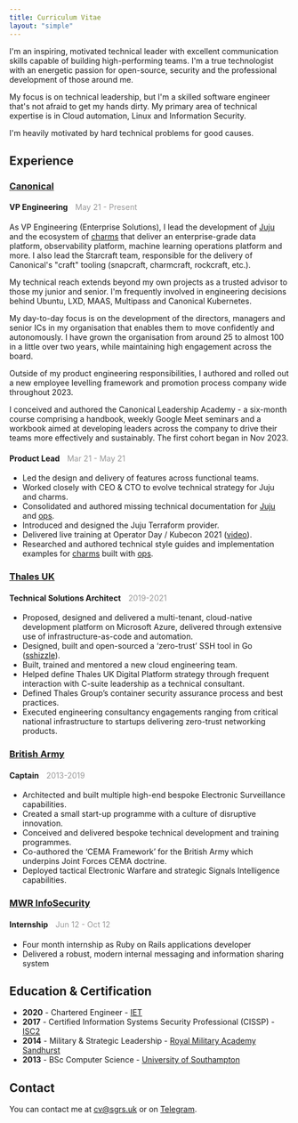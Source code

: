 ```yaml
---
title: Curriculum Vitae
layout: "simple"
---
```


I'm an inspiring, motivated technical leader with excellent communication skills capable of
building high-performing teams. I'm a true technologist with an energetic passion for open-source,
security and the professional development of those around me.

My focus is on technical leadership, but I'm a skilled software engineer that's not afraid to get
my hands dirty. My primary area of technical expertise is in Cloud automation, Linux and
Information Security.

I'm heavily motivated by hard technical problems for good causes.

## Experience

### [Canonical]

#### VP Engineering <span style="color:#999; margin-left: 10px; font-weight: 400;">May 21 - Present</span>

As VP Engineering (Enterprise Solutions), I lead the development of [Juju] and the ecosystem of
[charms] that deliver an enterprise-grade data platform, observability platform, machine learning
operations platform and more. I also lead the Starcraft team, responsible for the delivery of
Canonical's "craft" tooling (snapcraft, charmcraft, rockcraft, etc.).

My technical reach extends beyond my own projects as a trusted advisor to those my junior and
senior. I'm frequently involved in engineering decisions behind Ubuntu, LXD, MAAS, Multipass and
Canonical Kubernetes.

My day-to-day focus is on the development of the directors, managers and senior ICs in my
organisation that enables them to move confidently and autonomously. I have grown the organisation
from around 25 to almost 100 in a little over two years, while maintaining high engagement across
the board.

Outside of my product engineering responsibilities, I authored and rolled out a new employee
levelling framework and promotion process company wide throughout 2023.

I conceived and authored the Canonical Leadership Academy - a six-month course comprising a
handbook, weekly Google Meet seminars and a workbook aimed at developing leaders across the company
to drive their teams more effectively and sustainably. The first cohort began in Nov 2023.

#### Product Lead <span style="color:#999; margin-left: 10px; font-weight: 400;">Mar 21 - May 21</span>

- Led the design and delivery of features across functional teams.
- Worked closely with CEO & CTO to evolve technical strategy for Juju and charms.
- Consolidated and authored missing technical documentation for [Juju] and [ops].
- Introduced and designed the Juju Terraform provider.
- Delivered live training at Operator Day / Kubecon 2021
  ([video](https://www.youtube.com/watch?v=yxeJX2WRYjg)).
- Researched and authored technical style guides and implementation examples for [charms] built
  with [ops].

### [Thales UK]

#### Technical Solutions Architect <span style="color:#999; margin-left: 10px; font-weight: 400;">2019-2021</span>

- Proposed, designed and delivered a multi-tenant, cloud-native development platform on Microsoft
  Azure, delivered through extensive use of infrastructure-as-code and automation.
- Designed, built and open-sourced a ‘zero-trust’ SSH tool in Go ([sshizzle]).
- Built, trained and mentored a new cloud engineering team.
- Helped define Thales UK Digital Platform strategy through frequent interaction with C-suite
  leadership as a technical consultant.
- Defined Thales Group’s container security assurance process and best practices.
- Executed engineering consultancy engagements ranging from critical national infrastructure to
  startups delivering zero-trust networking products.

### [British Army]

#### Captain <span style="color:#999; margin-left: 10px; font-weight: 400;">2013-2019</span>

- Architected and built multiple high-end bespoke Electronic Surveillance capabilities.
- Created a small start-up programme with a culture of disruptive innovation.
- Conceived and delivered bespoke technical development and training programmes.
- Co-authored the ‘CEMA Framework’ for the British Army which underpins Joint Forces CEMA doctrine.
- Deployed tactical Electronic Warfare and strategic Signals Intelligence capabilities.

### [MWR InfoSecurity]

#### Internship <span style="color:#999; margin-left: 10px; font-weight: 400;">Jun 12 - Oct 12</span>

- Four month internship as Ruby on Rails applications developer
- Delivered a robust, modern internal messaging and information sharing system

## Education & Certification

- **2020** - Chartered Engineer - [IET]
- **2017** - Certified Information Systems Security Professional (CISSP) - [ISC2]
- **2014** - Military & Strategic Leadership - [Royal Military Academy Sandhurst]
- **2013** - BSc Computer Science - [University of Southampton]

## Contact

You can contact me at [cv@sgrs.uk](mailto:cv@sgrs.uk) or on [Telegram](https://t.me/jnsgruk).

[Canonical]: https://canonical.com
[ops]: https://github.com/canonical/operator
[Juju]: https://juju.is
[charms]: https://charmhub.io
[University of Southampton]: https://www.southampton.ac.uk/about/faculties-schools-departments/school-of-electronics-and-computer-science
[Royal Military Academy Sandhurst]: https://www.army.mod.uk/who-we-are/our-schools-and-colleges/rma-sandhurst/
[Royal Corps of Signals]: https://www.army.mod.uk/who-we-are/corps-regiments-and-units/royal-corps-of-signals/
[Thales UK]: https://www.thalesgroup.com/en/countries/europe/thales-united-kingdom
[British Army]: https://www.army.mod.uk/
[sshizzle]: https://www.linkedin.com/pulse/zero-trust-ssh-microsoft-azure-jon-seager/
[MWR InfoSecurity]: https://www.linkedin.com/company/mwr-infosecurity
[ISC2]: https://www.isc2.org/certifications/cissp
[IET]: https://www.theiet.org/career/professional-registration/chartered-engineer/
